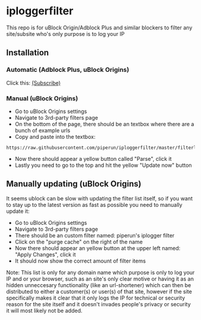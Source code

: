# iploggerfilter
This repo is for uBlock Origin/Adblock Plus and similar blockers to filter any site/subsite who's only purpose is to log your IP

## Installation

### Automatic (Adblock Plus, uBlock Origins)
  Click this: [(Subscribe)](https://subscribe.adblockplus.org/?location=https://raw.githubusercontent.com/piperun/iploggerfilter/master/filterlist&title=Piperun%27s%20iplogger%20filter)
  
### Manual (uBlock Origins)

  - Go to uBlock Origins settings
  - Navigate to 3rd-party filters page
  - On the bottom of the page, there should be an textbox where there are a bunch of example urls
  - Copy and paste into the textbox:
  
  ```
  https://raw.githubusercontent.com/piperun/iploggerfilter/master/filterlist
  ```
  
  - Now there should appear a yellow button called "Parse", click it
  - Lastly you need to go to the top and hit the yellow "Update now" button

## Manually updating (uBlock Origins)
It seems ublock can be slow with updating the filter list itself, so if you want to stay up to the latest version as fast as possible you need to manually update it:
  - Go to uBlock Origins settings
  - Navigate to 3rd-party filters page
  - There should be an custom filter named: piperun's iplogger filter
  - Click on the "purge cache" on the right of the name
  - Now there should appear an yellow button at the upper left named: "Apply Changes", click it
  - It should now show the correct amount of filter items


Note: This list is only for any domain name which purpose is only to log your IP and or your browser, such as an site's only clear motive or having it as an hidden unneccesary functionality (like an url-shortener) which can then be distributed to either a customer(s) or user(s) of that site, however if the site specifically makes it clear that it only logs the IP for technical or security reason for the site itself and it doesn't invades people's privacy or security it will most likely not be added.
